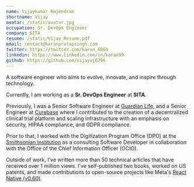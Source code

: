 ```yaml
---
name: Vijaykumar Rajendran
shortname: Vijay
avatar: /static/avatar.jpg
occupation: Sr. DevOps Engineer
company: SITA
resume: /static/Vijay_Resume.pdf
email: contact@karanpratapsingh.com
twitter: https://twitter.com/karan_6864
linkedin: https://www.linkedin.com/in/karan99
github: https://github.com/vijayvj6796
---
```


A software engineer who aims to evolve, innovate, and inspire through technology.

Currently, I am working as a **Sr. DevOps Engineer** at **SITA**.

Previously, I was a Senior Software Engineer at [Guardian Life](https://www.guardianlife.com), and a Senior Engineer at [Curebase](https://www.curebase.com) where I contributed to the creation of a decentralized clinical trial platform and scaling infrastructure with an emphasis on security, HIPAA compliance, and GDPR compliance.

Prior to that, I worked with the Digitization Program Office (DPO) at the [Smithsonian Institution](https://www.si.edu) as a consulting Software Developer in collaboration with the Office of the Chief Information Officer (OCIO).

Outside of work, I've written more than 50 technical articles that have received over 1 million views. I've self-published two books, worked on US patents, and made contributions to open-source projects like Meta's [React Native (v0.60)](https://reactnative.dev/blog/2019/06/12/react-native-open-source-update).

